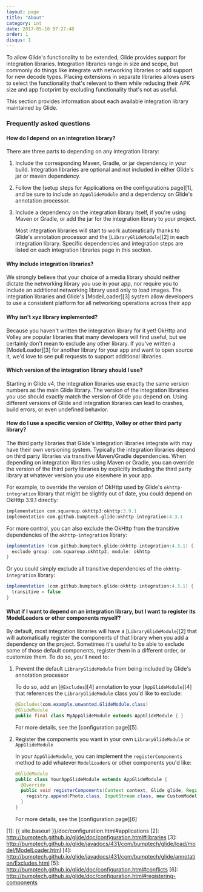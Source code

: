 ```yaml
---
layout: page
title: "About"
category: int
date: 2017-05-10 07:27:48
order: 1
disqus: 1
---
```


To allow Glide's functionality to be extended, Glide provides support for integration libraries. Integration libraries range in size and scope, but commonly do things like integrate with networking libraries or add support for new decode types. Placing extensions in separate libraries allows users to select the functionality that's relevant to them while reducing their APK size and app footprint by excluding functionality that's not as useful. 

This section provides information about each available integration library maintained by Glide.

### Frequently asked questions

#### How do I depend on an integration library?

There are three parts to depending on any integration library:

1. Include the corresponding Maven, Gradle, or jar dependency in your build. Integration libraries are optional and not included in either Glide's jar or maven dependency.
2. Follow the [setup steps for Applications on the configurations page][1], and be sure to include an ``AppGlideModule`` and a dependency on Glide's annotation processor.
3. Include a dependency on the integration library itself, if you're using Maven or Gradle, or add the jar for the integration library to your project. 

   Most integration libraries will start to work automatically thanks to Glide's annotation processor and the [``LibraryGlideModule``][2] in each integration library. Specific dependencies and integration steps are listed on each integration libraries page in this section.


#### Why include integration libraries?

We strongly believe that your choice of a media library should neither dictate the networking library you use in your app, nor require you to include an additional networking library used only to load images. The integration libraries and Glide's [ModelLoader][3] system allow developers to use a consistent platform for all networking operations across their app

#### Why isn't xyz library implemented?
Because you haven't written the integration library for it yet! OkHttp and Volley are popular libraries that many developers will find useful, but we certainly don't mean to exclude any other library. If you've written a [ModelLoader][3] for another library for your app and want to open source it, we'd love to see pull requests to support additional libraries.

#### Which version of the integration library should I use?
Starting in Glide v4, the integration libraries use exactly the same version numbers as the main Glide library. The version of the integration libraries you use should exactly match the version of Glide you depend on. Using different versions of Glide and integration libraries can lead to crashes, build errors, or even undefined behavior.

#### How do I use a specific version of OkHttp, Volley or other third party library?
The third party libraries that Glide's integration libraries integrate with may have their own versioning system. Typically the integration libraries depend on third party libraries via transitive Maven/Gradle dependencies. When depending on integration libraries using Maven or Gradle, you can override the version of the third party libraries by explicitly including the third party library at whatever version you use elsewhere in your app. 

For example, to override the version of OkHttp used by Glide's ``okhttp-integration`` library that might be slightly out of date, you could depend on OkHttp 3.9.1 directly:

```groovy
implementation com.squareup.okhttp3:okhttp:3.9.1
implementation com.github.bumptech.glide:okhttp-integration:4.3.1
```

For more control, you can also exclude the OkHttp from the transitive dependencies of the ``okhttp-integration`` library:

```groovy
implementation (com.github.bumptech.glide:okhttp-integration:4.3.1) {
  exclude group: com.squareup.okhttp3, module: okhttp
}
```

Or you could simply exclude all transitive dependencies of the ``okhttp-integration`` library:

```groovy
implementation (com.github.bumptech.glide:okhttp-integration:4.3.1) {
  transitive = false
}
```

#### What if I want to depend on an integration library, but I want to register its ModelLoaders or other components myself?

By default, most integration libraries will have a [``LibraryGlideModule``][2] that will automatically register the components of that library when you add a dependency on the project. Sometimes it's useful to be able to exclude some of those default components, register them in a different order, or customize them. To do so, you'll need to:

1. Prevent the default ``LibraryGlideModule`` from being included by Glide's annotation processor

   To do so, add an [``@Excludes``][4] annotation to your [``AppGlideModule``][4] that references the ``LibraryGlideModule`` class you'd like to exclude:
   
   ```java
   @Excludes(com.example.unwanted.GlideModule.class)
   @GlideModule
   public final class MyAppGlideModule extends AppGlideModule { }
   ```

   For more details, see the [configuration page][5].


2. Register the components you want in your own ``LibraryGlideModule`` or ``AppGlideModule``

   In your ``AppGlideModule``, you can implement the ``registerComponents`` method to add whatever ``ModelLoader``s or other components you'd like:

   ```java
   @GlideModule
   public class YourAppGlideModule extends AppGlideModule {
     @Override
     public void registerComponents(Context context, Glide glide, Registry registry) {
       registry.append(Photo.class, InputStream.class, new CustomModelLoader.Factory());
     }
   }
   ```

   For more details, see the [configuration page][6]

[1]: {{ site.baseurl }}/doc/configuration.html#applications
[2]: http://bumptech.github.io/glide/doc/configuration.html#libraries
[3]: http://bumptech.github.io/glide/javadocs/431/com/bumptech/glide/load/model/ModelLoader.html
[4]: http://bumptech.github.io/glide/javadocs/431/com/bumptech/glide/annotation/Excludes.html
[5]: http://bumptech.github.io/glide/doc/configuration.html#conflicts
[6]: http://bumptech.github.io/glide/doc/configuration.html#registering-components
